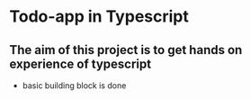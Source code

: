 # Todo-app in Typescript 

## The aim of this project is to get hands on experience of typescript

- basic building block is done